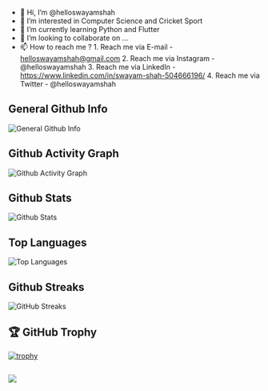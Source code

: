 - 👋 Hi, I’m @helloswayamshah
- 👀 I’m interested in Computer Science and Cricket Sport
- 🌱 I’m currently learning Python and Flutter
- 💞️ I’m looking to collaborate on ...
- 📫 How to reach me ?
                     1. Reach me via E-mail - helloswayamshah@gmail.com
                     2. Reach me via Instagram - @helloswayamshah
                     3. Reach me via LinkedIn - https://www.linkedin.com/in/swayam-shah-504666196/
                     4. Reach me via Twitter - @helloswayamshah

## General Github Info
![General Github Info](https://github-stats-alpha.vercel.app/api?username=helloswayamshah&cc=193549&tc=6AD7A5&ic=E582D8&bc=D9D9DA)
## Github Activity Graph
![Github Activity Graph](https://github-readme-activity-graph.vercel.app/graph?username=helloswayamshah&custom_title=Swayam's%20github%20activity%20graph&theme=vue)
## Github Stats
![Github Stats](https://github-readme-stats.vercel.app/api?username=helloswayamshah&show_icons=true&theme=cobalt)
## Top Languages
![Top Languages](https://github-readme-stats.vercel.app/api/top-langs/?username=helloswayamshah&layout=donut-vertical&show_icons=true&theme=cobalt)
## Github Streaks
![GitHub Streaks](https://streak-stats.demolab.com/?user=helloswayamshah&theme=radical)
## 🏆 GitHub Trophy
[![trophy](https://github-profile-trophy.vercel.app/?username=helloswayamshah&column=8&theme=radical)](https://github-profile-trophy.vercel.app/?username=helloswayamshah&column=8)
##
![](https://github-readme-stats.vercel.app/api/?username=helloswayamshah?orgs=Niyantras)
<!---
swayam-shah/swayam-shah is a ✨ special ✨ repository because its `README.md` (this file) appears on your GitHub profile.
You can click the Preview link to take a look at your changes.
--->
